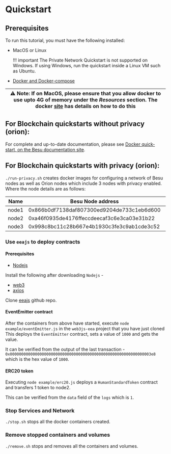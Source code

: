 # Quickstart

## Prerequisites

To run this tutorial, you must have the following installed:

- MacOS or Linux 
   
    !!! important 
        The Private Network Quickstart is not supported on Windows. If using Windows, run the quickstart
        inside a Linux VM such as Ubuntu. 

- [Docker and Docker-compose](https://docs.docker.com/compose/install/) 

| ⚠️ **Note**: If on MacOS, please ensure that you allow docker to use upto 4G of memory under the _Resources_ section. The docker [site](https://docs.docker.com/docker-for-mac/) has details on how to do this |
| --- |


## For Blockchain quickstarts without privacy (orion):
For complete and up-to-date documentation, please see [Docker quick-start, on the Besu documentation site](https://besu.hyperledger.org/Tutorials/Quickstarts/Private-Network-Quickstart/).

## For Blockchain quickstarts with privacy (orion):

`./run-privacy.sh` creates docker images for configuring a network of
Besu nodes as well as Orion nodes which include 3 nodes with privacy
enabled.
Where the node details are as follows:

Name  | Besu Node address                      | Orion node key | Node URL
----- | ---- | ---- | ---- |
node1 | 0x866b0df7138daf807300ed9204de733c1eb6d600 | 9QHwUJ6uK+FuQMzFSXIo7wOLCGFZa0PiF771OLX5c1o= | http://localhost:20000
node2 | 0xa46f0935de4176ffeccdeecaf3c6e3ca03e31b22 | qVDsbJh2UluZOePxbXAL49g0S0s2gGlJ3ftQceMlchU= | http://localhost:20002
node3 | 0x998c8bc11c28b667e4b1930c3fe3c9ab1cde3c52 | T1ItOQxwgY1pTW6YXb2EbKXYkK4saBEys3CfJ2OIKHs= | http://localhost:20004


### Use `eeajs` to deploy contracts
#### Prerequisites
 - [Nodejs](https://nodejs.org/en/download/)
 
 Install the following after downloading `Nodejs` - 
 - [web3](https://www.npmjs.com/package/web3)
 - [axios](https://www.npmjs.com/package/axios)
  
 Clone [eeajs](https://github.com/PegaSysEng/web3js-eea) github repo. 
 
#### EventEmitter contract

After the containers from above have started, execute `node example/eventEmitter.js` in the `web3js-eea` project that you have just cloned
This deploys the `EventEmitter` contract, sets a value of `1000` and gets the value.

It can be verified from the output of the last transaction - `0x00000000000000000000000000000000000000000000000000000000000003e8`
which is the hex value of `1000`.

#### ERC20 token

Executing `node example/erc20.js` deploys a `HumanStandardToken` contract and transfers 1 token to node2.

This can be verified from the `data` field of the `logs` which is `1`.

### Stop Services and Network
`./stop.sh` stops all the docker containers created.

### Remove stopped containers and volumes 
`./remove.sh` stops and removes all the containers and volumes. 


